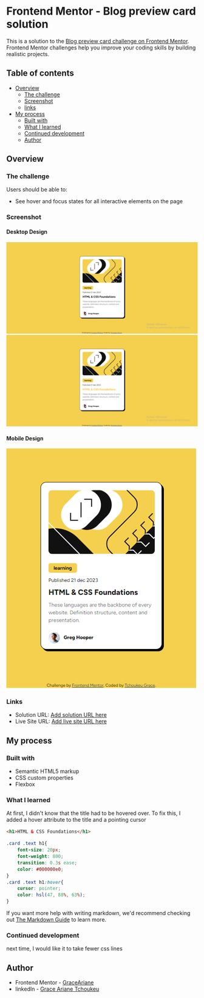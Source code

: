 # Frontend Mentor - Blog preview card solution

This is a solution to the [Blog preview card challenge on Frontend Mentor](https://www.frontendmentor.io/challenges/blog-preview-card-ckPaj01IcS). Frontend Mentor challenges help you improve your coding skills by building realistic projects. 

## Table of contents

- [Overview](#overview)
  - [The challenge](#the-challenge)
  - [Screenshot](blog-preview.png)
  - [links](links)
- [My process](#my-process)
  - [Built with](#built-with)
  - [What I learned](#what-i-learned)
  - [Continued development](#continued-development)
  - [Author](#author)


## Overview

### The challenge

Users should be able to:

- See hover and focus states for all interactive elements on the page

### Screenshot

#### Desktop Design
![My solution](./blog-preview.png)
![My solution](./bl.png)
#### Mobile Design
![My solution](./blog-preview-responsive.png)




### Links

- Solution URL: [Add solution URL here](https://your-solution-url.com)
- Live Site URL: [Add live site URL here](https://your-live-site-url.com)

## My process

### Built with

- Semantic HTML5 markup
- CSS custom properties
- Flexbox

### What I learned

At first, I didn't know that the title had to be hovered over. To fix this, I added a hover attribute to the title and a pointing cursor

```html
<h1>HTML & CSS Foundations</h1>
```
```css
.card .text h1{
    font-size: 20px;
    font-weight: 800;
    transition: 0.3s ease;
    color: #000000e0;
}
.card .text h1:hover{
    cursor: pointer;
    color: hsl(47, 88%, 63%);
}
```


If you want more help with writing markdown, we'd recommend checking out [The Markdown Guide](https://www.markdownguide.org/) to learn more.



### Continued development

next time, I would like it to take fewer css lines



## Author

- Frontend Mentor - [GraceAriane](https://www.frontendmentor.io/profile/GraceAriane)
- linkedIn - [Grace Ariane Tchoukeu](https://www.linkedin.com/in/grace-ariane-tchoukeu-a290b022a)


